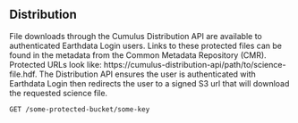 ## Distribution

File downloads through the Cumulus Distribution API are available to authenticated Earthdata Login users.  Links to these protected files can be found in the metadata from the Common Metadata Repository (CMR).  Protected URLs look like: https://cumulus-distribution-api/path/to/science-file.hdf. The Distribution API ensures the user is authenticated with Earthdata Login then redirects the user to a signed S3 url that will download the requested science file.


```endpoint
GET /some-protected-bucket/some-key
```
